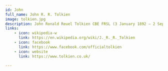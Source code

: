 ```yaml
---
id: John
full_name: John R. R. Tolkien
image: tolkien.jpg
description: John Ronald Reuel Tolkien CBE FRSL (3 January 1892 – 2 September 1973) was an English writer, poet, philologist, and academic. He was the author of the classic high fantasy works The Hobbit and The Lord of the Rings.  
links: 
    - icon: wikipedia-w
      link: https://en.wikipedia.org/wiki/J._R._R._Tolkien
    - icon: facebook
      link: https://www.facebook.com/officialtolkien
    - icon: website
      link: https://www.tolkien.co.uk/
      
---
```

